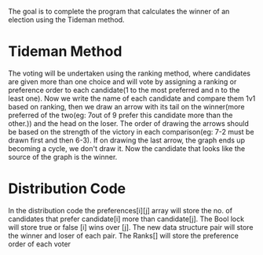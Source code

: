 The goal is to complete the program that calculates the winner of an election using the Tideman method. 

# Tideman Method

The voting will be undertaken using the ranking method, where candidates are given more than one choice and will vote by assigning a ranking or preference order to each candidate(1 to the most preferred and n to the least one). 
Now we write the name of each candidate and compare them 1v1 based on ranking, then we draw an arrow with its tail on the winner(more preferred of the two(eg: 7out of  9 prefer this candidate more than the other.)) and the head on the loser. The order of drawing the arrows should be based on the strength of the victory in each comparison(eg: 7-2 must be drawn first and then 6-3). If on drawing the last arrow, the graph ends up becoming a cycle, we don't draw it. Now the candidate that looks like the source of the graph is the winner.

# Distribution Code
In the distribution code the preferences\[i]\[j] array will store the no. of candidates that prefer candidate\[i] more than candidate\[j]. 
The Bool lock will store true or false \[i] wins over \[j]. 
The new data structure pair will store the winner and loser of each pair.
The Ranks[] will store the preference order of each voter